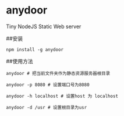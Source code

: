 # anydoor
Tiny NodeJS Static Web server


##安装
```
npm install -g anydoor
```

##使用方法
```
anydoor # 把当前文件夹作为静态资源服务器根目录

anydoor -p 8080 # 设置端口号为8080

anydoor -h localhost # 设置host 为 localhost

anydoor -d /usr # 设置根目录为usr
```